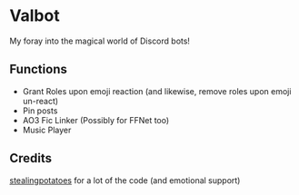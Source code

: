 # Valbot
My foray into the magical world of Discord bots!

## Functions
- Grant Roles upon emoji reaction (and likewise, remove roles upon emoji un-react)
- Pin posts
- AO3 Fic Linker (Possibly for FFNet too)
- Music Player

## Credits
[stealingpotatoes](https://replit.com/@stealingpotatos) for a lot of the code (and emotional support)
